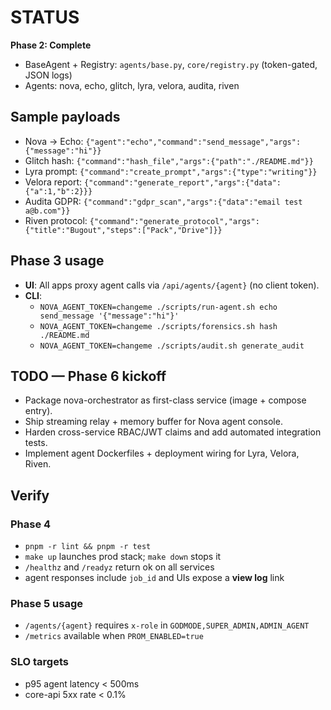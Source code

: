 # STATUS
**Phase 2: Complete**
- BaseAgent + Registry: `agents/base.py`, `core/registry.py` (token-gated, JSON logs)
- Agents: nova, echo, glitch, lyra, velora, audita, riven

## Sample payloads
- Nova → Echo: `{"agent":"echo","command":"send_message","args":{"message":"hi"}}`
- Glitch hash: `{"command":"hash_file","args":{"path":"./README.md"}}`
- Lyra prompt: `{"command":"create_prompt","args":{"type":"writing"}}`
- Velora report: `{"command":"generate_report","args":{"data":{"a":1,"b":2}}}`
- Audita GDPR: `{"command":"gdpr_scan","args":{"data":"email test a@b.com"}}`
- Riven protocol: `{"command":"generate_protocol","args":{"title":"Bugout","steps":["Pack","Drive"]}}`

## Phase 3 usage
- **UI**: All apps proxy agent calls via `/api/agents/{agent}` (no client token).
- **CLI**:
  - `NOVA_AGENT_TOKEN=changeme ./scripts/run-agent.sh echo send_message '{"message":"hi"}'`
  - `NOVA_AGENT_TOKEN=changeme ./scripts/forensics.sh hash ./README.md`
  - `NOVA_AGENT_TOKEN=changeme ./scripts/audit.sh generate_audit`

## TODO — Phase 6 kickoff
- Package nova-orchestrator as first-class service (image + compose entry).
- Ship streaming relay + memory buffer for Nova agent console.
- Harden cross-service RBAC/JWT claims and add automated integration tests.
- Implement agent Dockerfiles + deployment wiring for Lyra, Velora, Riven.

## Verify
### Phase 4
- `pnpm -r lint && pnpm -r test`
- `make up` launches prod stack; `make down` stops it
- `/healthz` and `/readyz` return ok on all services
- agent responses include `job_id` and UIs expose a **view log** link

### Phase 5 usage
- `/agents/{agent}` requires `x-role` in `GODMODE,SUPER_ADMIN,ADMIN_AGENT`
- `/metrics` available when `PROM_ENABLED=true`

### SLO targets
- p95 agent latency < 500ms
- core-api 5xx rate < 0.1%

